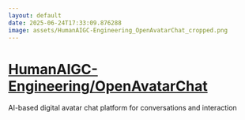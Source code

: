 ```yaml
---
layout: default
date: 2025-06-24T17:33:09.876288
image: assets/HumanAIGC-Engineering_OpenAvatarChat_cropped.png
---
```


# [HumanAIGC-Engineering/OpenAvatarChat](https://github.com/HumanAIGC-Engineering/OpenAvatarChat)

AI-based digital avatar chat platform for conversations and interaction
